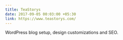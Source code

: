 ```yaml
---
title: TeaStorys
date: 2017-09-05 00:03:00 +05:30
link: https://www.teastorys.com/
---
```


WordPress blog setup, design customizations and SEO.